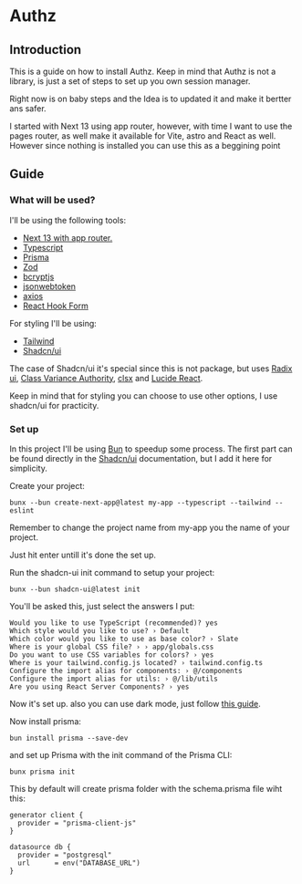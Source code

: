 # Authz

## Introduction

This is a guide on how to install Authz. Keep in mind that Authz is not a library, is just a set of steps to set up you own session manager.

Right now is on baby steps and the Idea is to updated it and make it bertter ans safer.

I started with Next 13 using app router, however, with time I want to use the pages router, as well make it available for Vite, astro and React as well. However since nothing is installed you can use this as a beggining point

## Guide

### What will be used?

I'll be using the following tools:

-   [Next 13 with app router.](https://nextjs.org/docs/getting-started/installation)
-   [Typescript](https://www.typescriptlang.org/docs/)
-   [Prisma](https://www.prisma.io/docs/guides)
-   [Zod](https://zod.dev/)
-   [bcryptjs](https://github.com/dcodeIO/bcrypt.js)
-   [jsonwebtoken](https://github.com/auth0/node-jsonwebtoken)
-   [axios](https://axios-http.com/docs/intro)
-   [React Hook Form](https://react-hook-form.com/get-started)

For styling I'll be using:

-   [Tailwind](https://tailwindcss.com/docs/installation)
-   [Shadcn/ui](https://ui.shadcn.com/docs/installation/next)

The case of Shadcn/ui it's special since this is not package, but uses [Radix ui](https://www.radix-ui.com/themes/docs/overview/getting-started), [Class Variance Authority](https://cva.style/docs/getting-started/installation), [clsx](https://github.com/lukeed/clsx) and [Lucide React](https://lucide.dev/guide/packages/lucide-react).

Keep in mind that for styling you can choose to use other options, I use shadcn/ui for practicity.

### Set up

In this project I'll be using [Bun](https://bun.sh/docs) to speedup some process. The first part can be found directly in the [Shadcn/ui](https://ui.shadcn.com/docs/installation/next) documentation, but I add it here for simplicity.

Create your project:

```console
bunx --bun create-next-app@latest my-app --typescript --tailwind --eslint
```

Remember to change the project name from my-app you the name of your project.

Just hit enter untill it's done the set up.

Run the shadcn-ui init command to setup your project:

```
bunx --bun shadcn-ui@latest init
```

You'll be asked this, just select the answers I put:

```
Would you like to use TypeScript (recommended)? yes
Which style would you like to use? › Default
Which color would you like to use as base color? › Slate
Where is your global CSS file? › › app/globals.css
Do you want to use CSS variables for colors? › yes
Where is your tailwind.config.js located? › tailwind.config.ts
Configure the import alias for components: › @/components
Configure the import alias for utils: › @/lib/utils
Are you using React Server Components? › yes
```

Now it's set up. also you can use dark mode, just follow [this guide](https://ui.shadcn.com/docs/dark-mode/next).

Now install prisma:

```
bun install prisma --save-dev
```

and set up Prisma with the init command of the Prisma CLI:

```
bunx prisma init
```

This by default will create prisma folder with the schema.prisma file wiht this:

```prisma
generator client {
  provider = "prisma-client-js"
}

datasource db {
  provider = "postgresql"
  url      = env("DATABASE_URL")
}
```
